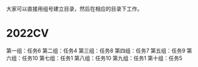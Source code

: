 大家可以直接用组号建立目录，然后在相应的目录下工作。

# 2022CV


第一组：任务6
第二组：任务4
第三组：任务8
第四组：任务7
第五组：任务9
第六组：任务10
第七组：任务1
第八组：任务10
第九组：任务1
第十组：任务5

